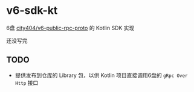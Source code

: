 # v6-sdk-kt
6盘 [city404/v6-public-rpc-proto](https://github.com/city404/v6-public-rpc-proto) 的 Kotlin SDK 实现

还没写完

## TODO
- 提供发布到仓库的 Library 包，以供 Kotlin 项目直接调用6盘的 `gRpc Over Http` 接口